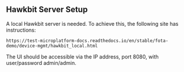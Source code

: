 ## Hawkbit Server Setup

A local Hawkbit server is needed.
To achieve this, the following site has instructions:

```
https://test-microplatform-docs.readthedocs.io/en/stable/fota-demo/device-mgmt/hawkbit_local.html
```

The UI should be accessible via the IP address, port 8080, with user/password
admin/admin.
